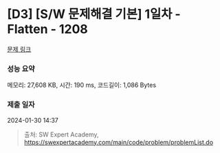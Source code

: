 # [D3] [S/W 문제해결 기본] 1일차 - Flatten - 1208 

[문제 링크](https://swexpertacademy.com/main/code/problem/problemDetail.do?contestProbId=AV139KOaABgCFAYh) 

### 성능 요약

메모리: 27,608 KB, 시간: 190 ms, 코드길이: 1,086 Bytes

### 제출 일자

2024-01-30 14:37



> 출처: SW Expert Academy, https://swexpertacademy.com/main/code/problem/problemList.do